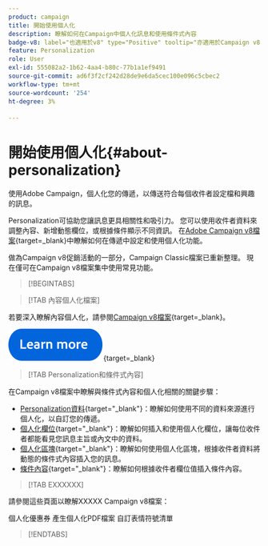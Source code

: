 ```yaml
---
product: campaign
title: 開始使用個人化
description: 瞭解如何在Campaign中個人化訊息和使用條件式內容
badge-v8: label="也適用於v8" type="Positive" tooltip="亦適用於Campaign v8"
feature: Personalization
role: User
exl-id: 555082a2-1b62-4aa4-b80c-77b1a1ef9491
source-git-commit: ad6f3f2cf242d28de9e6da5cec100e096c5cbec2
workflow-type: tm+mt
source-wordcount: '254'
ht-degree: 3%

---
```


# 開始使用個人化{#about-personalization}

使用Adobe Campaign，個人化您的傳遞，以傳送符合每個收件者設定檔和興趣的訊息。

Personalization可協助您讓訊息更具相關性和吸引力。 您可以使用收件者資料來調整內容、新增動態欄位，或根據條件顯示不同資訊。 在[Adobe Campaign v8檔案](https://experienceleague.adobe.com/docs/campaign/campaign-v8/send/personalize/personalize.html){target=_blank}中瞭解如何在傳遞中設定和使用個人化功能。

做為Campaign v8促銷活動的一部分，Campaign Classic檔案已重新整理。 現在僅可在Campaign v8檔案集中使用常見功能。

>[!BEGINTABS]

>[!TAB 內容個人化檔案]

若要深入瞭解內容個人化，請參閱[Campaign v8檔案](https://experienceleague.adobe.com/docs/campaign/campaign-v8/send/personalize/personalize.html){target=_blank}。


[![影像](../../assets/do-not-localize/learn-more-button.svg)](https://experienceleague.adobe.com/docs/campaign/campaign-v8/send/personalize/personalize.html){target=_blank}


>[!TAB Personalization和條件式內容]

在Campaign v8檔案中瞭解與條件式內容和個人化相關的關鍵步驟：

* [Personalization資料](https://experienceleague.adobe.com/docs/campaign/campaign-v8/send/personalize/personalization-data.html){target="_blank"}：瞭解如何使用不同的資料來源進行個人化，以自訂您的傳遞。
* [個人化欄位](https://experienceleague.adobe.com/docs/campaign/campaign-v8/send/personalize/personalization-fields.html){target="_blank"}：瞭解如何插入和使用個人化欄位，讓每位收件者都能看見您訊息主旨或內文中的資料。
* [個人化區塊](https://experienceleague.adobe.com/docs/campaign/campaign-v8/send/personalize/personalization-blocks.html){target="_blank"}：瞭解如何使用個人化區塊，根據收件者資料將動態的條件式內容插入您的訊息。
* [條件內容](https://experienceleague.adobe.com/docs/campaign/campaign-v8/send/personalize/conditions.html){target="_blank"}：瞭解如何根據收件者欄位值插入條件內容。

>[!TAB EXXXXXX]

請參閱這些頁面以瞭解XXXXX Campaign v8檔案：

個人化優惠券
產生個人化PDF檔案
自訂表情符號清單

>[!ENDTABS]





<!--
Adobe Campaign lets you mass deliver personalized electronic messages to a target population.

Before starting sending emails:

* Make sure recipient profiles contain at least an email address.
* Learn more about the Adobe Campaign [Delivery best practices](delivery-best-practices.md).
* Read out these sections to learn more about Deliverability: [Deliverability management in Campaign](about-deliverability.md) and [Deliverability best practices guide](https://experienceleague.adobe.com/docs/deliverability-learn/deliverability-best-practice-guide/introduction.html).

The key steps to send an email are as follows:

* [Create an email delivery](creating-an-email-delivery.md)
* [Define the target population](steps-defining-the-target-population.md)
* [Define the email content](defining-the-email-content.md)
* [Send the email](sending-messages.md)
* [Monitor the delivery](about-delivery-monitoring.md)

The sections below provide information that is specific to the email channel. For global information on how to create a delivery, refer to [this section](steps-about-delivery-creation-steps.md).
-->